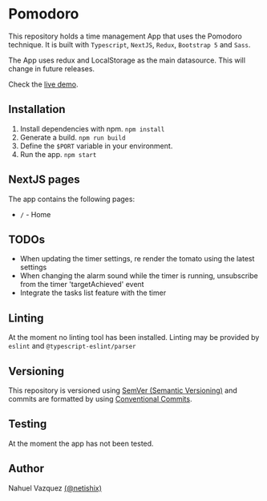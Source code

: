 # Pomodoro

This repository holds a time management App that uses the Pomodoro technique. It is built with ```Typescript```, ```NextJS```, ```Redux```, ```Bootstrap 5``` and ```Sass```.

The App uses redux and LocalStorage as the main datasource. This will change in future releases.

Check the [live demo](https://netishix-pomodoro.herokuapp.com/).

## Installation

1. Install dependencies with npm. ```npm install```
2. Generate a build. ```npm run build```
3. Define the ```$PORT``` variable in your environment.
4. Run the app. ```npm start```

## NextJS pages

The app contains the following pages:
* ```/``` - Home

## TODOs

* When updating the timer settings, re render the tomato using the latest settings
* When changing the alarm sound while the timer is running, unsubscribe from the timer 'targetAchieved' event
* Integrate the tasks list feature with the timer

## Linting

At the moment no linting tool has been installed. Linting may be provided by ```eslint``` and ```@typescript-eslint/parser``` 

## Versioning

This repository is versioned using [SemVer (Semantic Versioning)](https://semver.org/) and commits are formatted by using [Conventional Commits](https://www.conventionalcommits.org/en/v1.0.0/).

## Testing

At the moment the app has not been tested. 

## Author

Nahuel Vazquez [(@netishix)](https://www.github.com/netishix)
